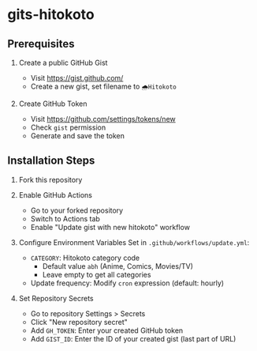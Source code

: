 # gits-hitokoto

## Prerequisites

1. Create a public GitHub Gist
   - Visit https://gist.github.com/
   - Create a new gist, set filename to `🌧Hitokoto`

2. Create GitHub Token
   - Visit https://github.com/settings/tokens/new
   - Check `gist` permission
   - Generate and save the token

## Installation Steps

1. Fork this repository

2. Enable GitHub Actions
   - Go to your forked repository
   - Switch to Actions tab
   - Enable "Update gist with new hitokoto" workflow

3. Configure Environment Variables
   Set in `.github/workflows/update.yml`:
   - `CATEGORY`: Hitokoto category code
     - Default value `abh` (Anime, Comics, Movies/TV)
     - Leave empty to get all categories
   - Update frequency: Modify `cron` expression (default: hourly)

4. Set Repository Secrets
   - Go to repository Settings > Secrets
   - Click "New repository secret"
   - Add `GH_TOKEN`: Enter your created GitHub token
   - Add `GIST_ID`: Enter the ID of your created gist (last part of URL)
